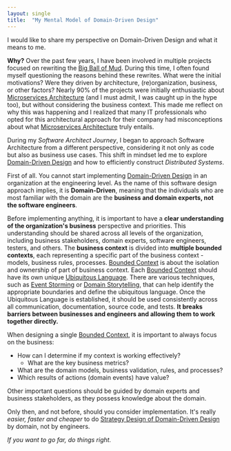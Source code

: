 ```yaml
---
layout: single
title:  "My Mental Model of Domain-Driven Design"
---
```

I would like to share my perspective on Domain-Driven Design and what it means to me.

**Why?** Over the past few years, I have been involved in multiple projects focused on rewriting the [Big Ball of Mud](http://www.laputan.org/mud/). During this time, I often found myself questioning the reasons behind these rewrites. What were the initial motivations? Were they driven by architecture, (re)organization, business, or other factors? Nearly 90% of the projects were initially enthusiastic about [Microservices Architecture](https://microservices.io/) (and I must admit, I was caught up in the hype too), but without considering the business context. This made me reflect on why this was happening and I realized that many IT professionals who opted for this architectural approach for their company had misconceptions about what [Microservices Architecture](https://microservices.io/) truly entails.

During my *Software Architect Journey*, I began to approach Software Architecture from a different perspective, considering it not only as code but also as business use cases. This shift in mindset led me to explore [Domain-Driven Design](https://martinfowler.com/bliki/DomainDrivenDesign.html) and how to efficiently construct *Distributed Systems*.

First of all. You cannot start implementing [Domain-Driven Design](https://martinfowler.com/bliki/DomainDrivenDesign.html) in an organization at the engineering level. As the name of this software design approach implies, it is **Domain-Driven**, meaning that the individuals who are most familiar with the domain are the **business and domain experts, not the software engineers**.

Before implementing anything, it is important to have a **clear understanding of the organization's business** perspective and priorities. This understanding should be shared across all levels of the organization, including business stakeholders, domain experts, software engineers, testers, and others. The **business context** is divided into **multiple bounded contexts**, each representing a specific part of the business context - models, business rules, processes. [Bounded Context](https://martinfowler.com/bliki/BoundedContext.html) is about the isolation and ownership of part of business context. Each [Bounded Context](https://martinfowler.com/bliki/BoundedContext.html) should have its own unique [Ubiquitous Language](https://martinfowler.com/bliki/UbiquitousLanguage.html). There are various techniques, such as [Event Storming](https://www.eventstorming.com/) or [Domain Storytelling](https://domainstorytelling.org/), that can help identify the appropriate boundaries and define the ubiquitous language. Once the Ubiquitous Language is established, it should be used consistently across all communication, documentation, source code, and tests. **It breaks barriers between businesses and engineers and allowing them to work together directly.**

When designing a single [Bounded Context](https://martinfowler.com/bliki/BoundedContext.html), it is important to always focus on the business:

- How can I determine if my context is working effectively?
    - What are the key business metrics?
- What are the domain models, business validation, rules, and processes?
- Which results of actions (domain events) have value?

Other important questions should be guided by domain experts and business stakeholders, as they possess knowledge about the domain.

Only then, and not before, should you consider implementation. It's really *easier, faster and cheaper* to do [Strategy Design of Domain-Driven Design](https://thedomaindrivendesign.io/what-is-strategic-design/) by domain, not by engineers.

*If you want to go far, do things right.*